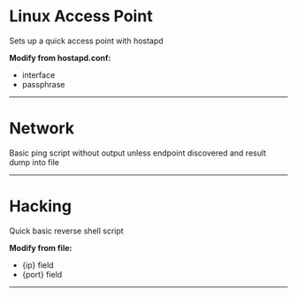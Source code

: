 # Linux Access Point
Sets up a quick access point with hostapd


**Modify from hostapd.conf:**
- interface
- passphrase

---------------------------------------------------------------

# Network
Basic ping script without output unless endpoint discovered and result dump into file

----------------------------------------------------------------

# Hacking
Quick basic reverse shell script


**Modify from file:**
- {ip} field
- {port} field

----------------------------------------------------------------
